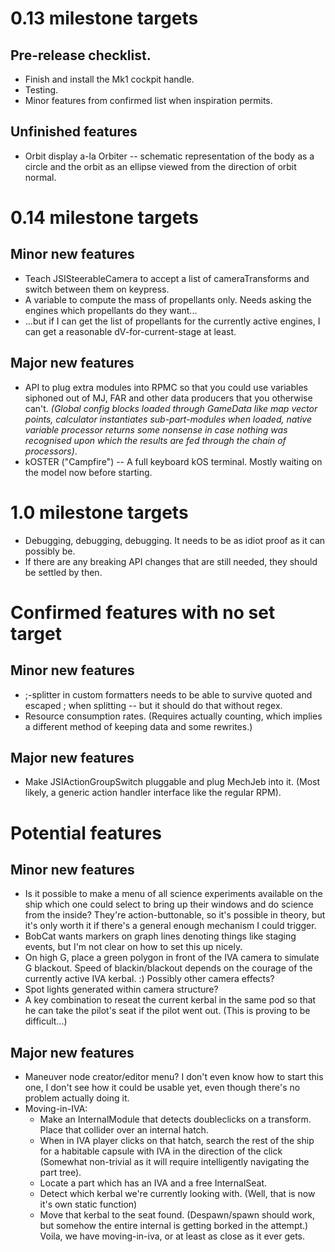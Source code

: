 # 0.13 milestone targets

## Pre-release checklist.

* Finish and install the Mk1 cockpit handle.
* Testing.
* Minor features from confirmed list when inspiration permits.

## Unfinished features

* Orbit display a-la Orbiter -- schematic representation of the body as a circle and the orbit as an ellipse viewed from the direction of orbit normal.

# 0.14 milestone targets

## Minor new features

* Teach JSISteerableCamera to accept a list of cameraTransforms and switch between them on keypress.
* A variable to compute the mass of propellants only. Needs asking the engines which propellants do they want...
* ...but if I can get the list of propellants for the currently active engines, I can get a reasonable dV-for-current-stage at least.

## Major new features

* API to plug extra modules into RPMC so that you could use variables siphoned out of MJ, FAR and other data producers that you otherwise can't. *(Global config blocks loaded through GameData like map vector points, calculator instantiates sub-part-modules when loaded, native variable processor returns some nonsense in case nothing was recognised upon which the results are fed through the chain of processors)*.
* kOSTER ("Campfire") -- A full keyboard kOS terminal. Mostly waiting on the model now before starting.

# 1.0 milestone targets

* Debugging, debugging, debugging. It needs to be as idiot proof as it can possibly be.
* If there are any breaking API changes that are still needed, they should be settled by then.

# Confirmed features with no set target

## Minor new features

* ;-splitter in custom formatters needs to be able to survive quoted and escaped ; when splitting -- but it should do that without regex.
* Resource consumption rates. (Requires actually counting, which implies a different method of keeping data and some rewrites.)

## Major new features

* Make JSIActionGroupSwitch pluggable and plug MechJeb into it. (Most likely, a generic action handler interface like the regular RPM).

# Potential features

## Minor new features

* Is it possible to make a menu of all science experiments available on the ship which one could select to bring up their windows and do science from the inside? They're action-buttonable, so it's possible in theory, but it's only worth it if there's a general enough mechanism I could trigger.
* BobCat wants markers on graph lines denoting things like staging events, but I'm not clear on how to set this up nicely.
* On high G, place a green polygon in front of the IVA camera to simulate G blackout. Speed of blackin/blackout depends on the courage of the currently active IVA kerbal. :) Possibly other camera effects?
* Spot lights generated within camera structure?
* A key combination to reseat the current kerbal in the same pod so that he can take the pilot's seat if the pilot went out. (This is proving to be difficult...)

## Major new features

* Maneuver node creator/editor menu? I don't even know how to start this one, I don't see how it could be usable yet, even though there's no problem actually doing it.
* Moving-in-IVA:
    * Make an InternalModule that detects doubleclicks on a transform. Place that collider over an internal hatch.
    * When in IVA player clicks on that hatch, search the rest of the ship for a habitable capsule with IVA in the direction of the click (Somewhat non-trivial as it will require intelligently navigating the part tree).
    * Locate a part which has an IVA and a free InternalSeat.
    * Detect which kerbal we're currently looking with. (Well, that is now it's own static function)
    * Move that kerbal to the seat found. (Despawn/spawn should work, but somehow the entire internal is getting borked in the attempt.)
      Voila, we have moving-in-iva, or at least as close as it ever gets.
